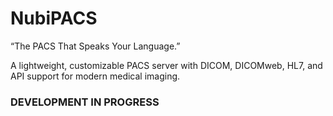# NubiPACS
“The PACS That Speaks Your Language.”

A lightweight, customizable PACS server with DICOM, DICOMweb, HL7, and API support for modern medical imaging.

### DEVELOPMENT IN PROGRESS
